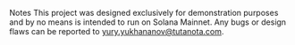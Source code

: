 Notes
This project was designed exclusively for demonstration purposes and by no means is intended to run on Solana Mainnet.
Any bugs or design flaws can be reported to yury.yukhananov@tutanota.com. 
